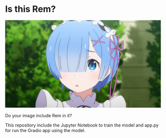 # Is this Rem?

![Rem](girl.webp)

Do your image include Rem in it?

This repository include the Jupyter Notebook to train the model and app.py for run the Gradio app using the model.